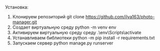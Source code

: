 Установка:
1. Клонируем репозиторий git clone https://github.com/ilya163/photo-manager.git
2. Создает виртуальную среду python -m venv env
3. Активируем виртуальную среду среду .\env\Scripts\activate
4. Устанавливаем библиотеки python -m pip install -r requirements.txt
5. Запускаем сервер python manage.py runserver
